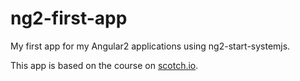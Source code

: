 # ng2-first-app

My first app for my Angular2 applications using ng2-start-systemjs.

This app is based on the course on [scotch.io](https://scotch.io/courses/getting-started-with-angular-2).
